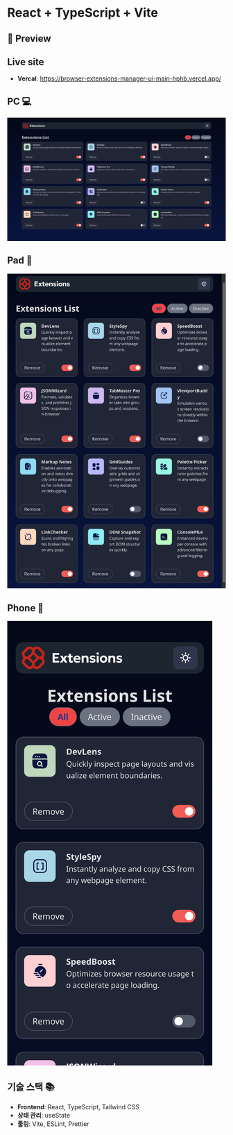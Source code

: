 # React + TypeScript + Vite

## 📸 Preview

## Live site

- **Vercal**: https://browser-extensions-manager-ui-main-hphb.vercel.app/

## PC 💻

![](./src/assets/screenshot/pc-lg.png)

## Pad 📱

![](./src//assets/screenshot/pad-md.png)

## Phone 📱

![](./src/assets/screenshot/phone-sm.png)

## 기술 스택 📚

- **Frontend**: React, TypeScript, Tailwind CSS
- **상태 관리**: useState
- **툴링**: Vite, ESLint, Prettier
